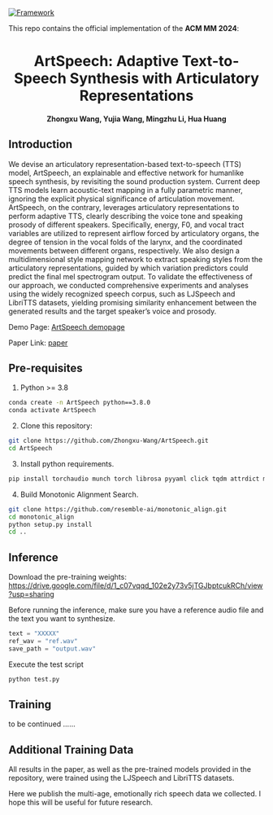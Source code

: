 [![Framework](https://img.shields.io/badge/PyTorch-%23EE4C2C.svg?&logo=PyTorch&logoColor=white)](https://pytorch.org/)

This repo contains the official implementation of the **ACM MM 2024**:

<div align="center">
<h1>
<b>
ArtSpeech: Adaptive Text-to-Speech Synthesis with Articulatory Representations
</b>
</h1>
<h4>
<b>
Zhongxu Wang, Yujia Wang, Mingzhu Li, Hua Huang
</b>
</h4>
</div>

## Introduction

We devise an articulatory representation-based text-to-speech (TTS) model, ArtSpeech, an explainable and effective network for humanlike speech synthesis, by revisiting the sound production system. Current deep TTS models learn acoustic-text mapping in a fully parametric manner, ignoring the explicit physical significance of articulation movement. ArtSpeech, on the contrary, leverages articulatory representations to perform adaptive TTS, clearly describing the voice tone and speaking prosody of different speakers. Specifically, energy, F0, and vocal tract variables are utilized to represent airflow forced by articulatory organs, the degree of tension in the vocal folds of the larynx, and the coordinated movements between different organs, respectively. We also design a multidimensional style mapping network to extract speaking styles from the articulatory representations, guided by which variation predictors could predict the final mel spectrogram output. To validate the effectiveness of our approach, we conducted comprehensive experiments and analyses using the widely recognized speech corpus, such as LJSpeech and LibriTTS datasets, yielding promising similarity enhancement between the generated results and the target speaker’s voice and prosody.

Demo Page: <a href="https://zhongxu-wang.github.io/artspeeech.demopage/" target="_blank">ArtSpeech demopage</a>

Paper Link: <a href="https://dl.acm.org/doi/10.1145/3664647.3681097" target="_blank">paper</a>

## Pre-requisites

1. Python >= 3.8
```bash
conda create -n ArtSpeech python==3.8.0
conda activate ArtSpeech
```

2. Clone this repository:
```bash
git clone https://github.com/Zhongxu-Wang/ArtSpeech.git
cd ArtSpeech
```

3. Install python requirements.
```bash
pip install torchaudio munch torch librosa pyyaml click tqdm attrdict matplotlib tensorboard Cython
``` 

4. Build Monotonic Alignment Search.
```bash
git clone https://github.com/resemble-ai/monotonic_align.git
cd monotonic_align
python setup.py install
cd ..
```

## Inference

Download the pre-training weights:
https://drive.google.com/file/d/1_c07vqqd_102e2y73v5jTGJbptcukRCh/view?usp=sharing


Before running the inference, make sure you have a reference audio file and the text you want to synthesize. 
```python
text = "XXXXX"
ref_wav = "ref.wav"
save_path = "output.wav"
```
Execute the test script
```bash
python test.py
```

## Training

to be continued ......

## Additional Training Data

All results in the paper, as well as the pre-trained models provided in the repository, were trained using the LJSpeech and LibriTTS datasets.

Here we publish the multi-age, emotionally rich speech data we collected. I hope this will be useful for future research.
